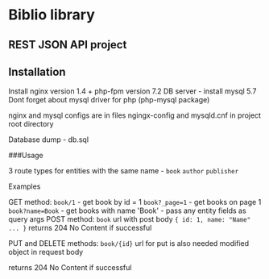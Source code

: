 # Biblio library
## REST JSON API project

## Installation

Install nginx version 1.4 + php-fpm version 7.2
DB server - install mysql 5.7
Dont forget about mysql driver for php (php-mysql package)

nginx and mysql configs are in files ngingx-config and mysqld.cnf in project root directory

Database dump - db.sql

###Usage

3 route types for entities with the same name -
`book` `author` `publisher`

Examples

GET method:
`book/1` - get book by id = 1
`book?_page=1` - get books on page 1
`book?name=Book` - get books with name 'Book' - pass any entity fields as query args
POST method:
`book` url with post body
`{ id: 1, name: "Name" ... }`
returns 204 No Content if successful

PUT and DELETE methods:
`book/{id}` url
for put is also needed modified object in request body

returns 204 No Content if successful
